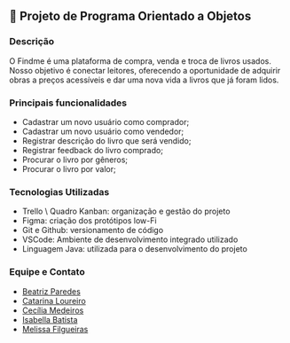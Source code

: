 ## 📖 Projeto de Programa Orientado a Objetos

### Descrição
O Findme é uma plataforma de compra, venda e troca de livros usados. Nosso objetivo é conectar leitores, oferecendo a oportunidade de adquirir obras a preços acessíveis e dar uma nova vida a livros que já foram lidos.

### Principais funcionalidades
- Cadastrar um novo usuário como comprador;
- Cadastrar um novo usuário como vendedor;
- Registrar descrição do livro que será vendido;
- Registrar feedback do livro comprado;
- Procurar o livro por gêneros;
- Procurar o livro por valor;

### Tecnologias Utilizadas
- Trello \ Quadro Kanban: organização e gestão do projeto
- Figma: criação dos protótipos low-Fi
- Git e Github: versionamento de código
- VSCode: Ambiente de desenvolvimento integrado utilizado
- Linguagem Java: utilizada para o desenvolvimento do projeto

### Equipe e Contato
- [Beatriz Paredes](https://www.linkedin.com/in/beatriz-paredes-do-nascimento-91664a182/)
- [Catarina Loureiro](https://www.linkedin.com/in/catarina-virginia-lima-loureiro-xavier-439731338/?utm_source=share&utm_campaign=share_via&utm_content=profile&utm_medium=ios_app)
- [Cecília Medeiros](https://www.linkedin.com/in/medeiroscecilia22)
- [Isabella Batista](https://www.linkedin.com/in/isabella-b-a096452b2/)
- [Melissa Filgueiras](https://www.linkedin.com/in/melissafilgueiras/)